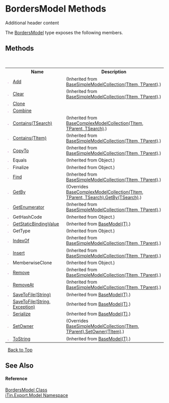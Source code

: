 # BordersModel Methods
Additional header content 

The <a href="bc2c9bf4-e095-1e0c-6542-f1f0f28121a2">BordersModel</a> type exposes the following members.


## Methods
&nbsp;<table><tr><th></th><th>Name</th><th>Description</th></tr><tr><td>![Public method](media/pubmethod.gif "Public method")</td><td><a href="4ed6daaa-faee-f11e-1b12-ba563e6d3971">Add</a></td><td> (Inherited from <a href="b4adb97a-faa8-dcba-4b06-9f20cda532a6">BaseSimpleModelCollection(TItem, TParent)</a>.)</td></tr><tr><td>![Public method](media/pubmethod.gif "Public method")</td><td><a href="76bb792f-bd32-5006-cc4d-4d4400bf1d92">Clear</a></td><td> (Inherited from <a href="b4adb97a-faa8-dcba-4b06-9f20cda532a6">BaseSimpleModelCollection(TItem, TParent)</a>.)</td></tr><tr><td>![Public method](media/pubmethod.gif "Public method")</td><td><a href="e1fe5b5a-23b2-4e05-d6bf-0838f773ebf0">Clone</a></td><td /></tr><tr><td>![Public method](media/pubmethod.gif "Public method")</td><td><a href="2269f7ae-67b4-76bf-a579-854f324ce275">Combine</a></td><td /></tr><tr><td>![Public method](media/pubmethod.gif "Public method")</td><td><a href="8e8a3533-94f6-3848-f48e-51dce80cde55">Contains(TSearch)</a></td><td> (Inherited from <a href="1602f533-6779-8fab-d93a-b17fbbec4147">BaseComplexModelCollection(TItem, TParent, TSearch)</a>.)</td></tr><tr><td>![Public method](media/pubmethod.gif "Public method")</td><td><a href="094f4ef0-80d2-e610-a775-07751cd4ec6d">Contains(TItem)</a></td><td> (Inherited from <a href="b4adb97a-faa8-dcba-4b06-9f20cda532a6">BaseSimpleModelCollection(TItem, TParent)</a>.)</td></tr><tr><td>![Public method](media/pubmethod.gif "Public method")</td><td><a href="953d74be-70d0-385c-e21d-ab71991e68b9">CopyTo</a></td><td> (Inherited from <a href="b4adb97a-faa8-dcba-4b06-9f20cda532a6">BaseSimpleModelCollection(TItem, TParent)</a>.)</td></tr><tr><td>![Public method](media/pubmethod.gif "Public method")</td><td>Equals</td><td> (Inherited from Object.)</td></tr><tr><td>![Protected method](media/protmethod.gif "Protected method")</td><td>Finalize</td><td> (Inherited from Object.)</td></tr><tr><td>![Public method](media/pubmethod.gif "Public method")</td><td><a href="99d3244c-f5b7-c75d-39e1-c7d9322e6382">Find</a></td><td> (Inherited from <a href="b4adb97a-faa8-dcba-4b06-9f20cda532a6">BaseSimpleModelCollection(TItem, TParent)</a>.)</td></tr><tr><td>![Public method](media/pubmethod.gif "Public method")</td><td><a href="2b2faabd-2a7a-8b94-0e79-c9ae96bbb2e5">GetBy</a></td><td> (Overrides <a href="47086b66-48a9-2161-3291-58f14ab5d329">BaseComplexModelCollection(TItem, TParent, TSearch).GetBy(TSearch)</a>.)</td></tr><tr><td>![Public method](media/pubmethod.gif "Public method")</td><td><a href="2dc923f3-699f-504c-b9dd-4e2821238d7c">GetEnumerator</a></td><td> (Inherited from <a href="b4adb97a-faa8-dcba-4b06-9f20cda532a6">BaseSimpleModelCollection(TItem, TParent)</a>.)</td></tr><tr><td>![Public method](media/pubmethod.gif "Public method")</td><td>GetHashCode</td><td> (Inherited from Object.)</td></tr><tr><td>![Protected method](media/protmethod.gif "Protected method")</td><td><a href="4253f171-71af-35d6-e1b1-47af647eb205">GetStaticBindingValue</a></td><td> (Inherited from <a href="6632f561-4175-f1f2-939c-ac8b10159529">BaseModel(T)</a>.)</td></tr><tr><td>![Public method](media/pubmethod.gif "Public method")</td><td>GetType</td><td> (Inherited from Object.)</td></tr><tr><td>![Public method](media/pubmethod.gif "Public method")</td><td><a href="89eb6b27-8b1e-39f2-a41b-e563c6fba11a">IndexOf</a></td><td> (Inherited from <a href="b4adb97a-faa8-dcba-4b06-9f20cda532a6">BaseSimpleModelCollection(TItem, TParent)</a>.)</td></tr><tr><td>![Public method](media/pubmethod.gif "Public method")</td><td><a href="17dc0b72-ba88-b43f-6354-42e25a04d0dc">Insert</a></td><td> (Inherited from <a href="b4adb97a-faa8-dcba-4b06-9f20cda532a6">BaseSimpleModelCollection(TItem, TParent)</a>.)</td></tr><tr><td>![Protected method](media/protmethod.gif "Protected method")</td><td>MemberwiseClone</td><td> (Inherited from Object.)</td></tr><tr><td>![Public method](media/pubmethod.gif "Public method")</td><td><a href="b0f4c53d-f6de-de16-cda9-d369ae47a239">Remove</a></td><td> (Inherited from <a href="b4adb97a-faa8-dcba-4b06-9f20cda532a6">BaseSimpleModelCollection(TItem, TParent)</a>.)</td></tr><tr><td>![Public method](media/pubmethod.gif "Public method")</td><td><a href="b8d3bc5d-f312-1b52-8903-5e4502dca58b">RemoveAt</a></td><td> (Inherited from <a href="b4adb97a-faa8-dcba-4b06-9f20cda532a6">BaseSimpleModelCollection(TItem, TParent)</a>.)</td></tr><tr><td>![Public method](media/pubmethod.gif "Public method")</td><td><a href="60537b6c-f261-e08e-2eee-1007e9760316">SaveToFile(String)</a></td><td> (Inherited from <a href="6632f561-4175-f1f2-939c-ac8b10159529">BaseModel(T)</a>.)</td></tr><tr><td>![Public method](media/pubmethod.gif "Public method")</td><td><a href="81bbc161-83e1-ff91-7904-4b6a5260f76c">SaveToFile(String, Exception)</a></td><td> (Inherited from <a href="6632f561-4175-f1f2-939c-ac8b10159529">BaseModel(T)</a>.)</td></tr><tr><td>![Public method](media/pubmethod.gif "Public method")</td><td><a href="d84fa1d2-692a-9e10-e839-60da45d50f19">Serialize</a></td><td> (Inherited from <a href="6632f561-4175-f1f2-939c-ac8b10159529">BaseModel(T)</a>.)</td></tr><tr><td>![Protected method](media/protmethod.gif "Protected method")</td><td><a href="5af7de28-81ad-4ea2-6b0e-7cce7826eb0c">SetOwner</a></td><td> (Overrides <a href="15d88ece-c829-d6c1-109c-f1288e60ece2">BaseSimpleModelCollection(TItem, TParent).SetOwner(TItem)</a>.)</td></tr><tr><td>![Public method](media/pubmethod.gif "Public method")</td><td><a href="79c32584-b2b0-b6ca-0ade-5f0708e1a9b7">ToString</a></td><td> (Inherited from <a href="6632f561-4175-f1f2-939c-ac8b10159529">BaseModel(T)</a>.)</td></tr></table>&nbsp;
<a href="#bordersmodel-methods">Back to Top</a>

## See Also


#### Reference
<a href="bc2c9bf4-e095-1e0c-6542-f1f0f28121a2">BordersModel Class</a><br /><a href="ef57ffcc-e95e-b212-5a46-9aa6f5a3511f">iTin.Export.Model Namespace</a><br />